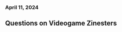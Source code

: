 <!--Create a new markdown document in your 'idea-120-responses' folder called 'week-13-anthopy.md' and respond with around 3 questions these readings brought up for you. Pick one and discuss it in 3 paragraphs-->

### April 11, 2024  
## Questions on Videogame Zinesters





